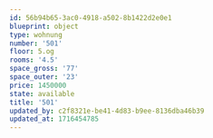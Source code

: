 ```yaml
---
id: 56b94b65-3ac0-4918-a502-8b1422d2e0e1
blueprint: object
type: wohnung
number: '501'
floor: 5.og
rooms: '4.5'
space_gross: '77'
space_outer: '23'
price: 1450000
state: available
title: '501'
updated_by: c2f8321e-be41-4d83-b9ee-8136dba46b39
updated_at: 1716454785
---
```

